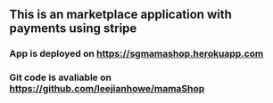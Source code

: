 ## This is an marketplace application with payments using stripe

### App is deployed on https://sgmamashop.herokuapp.com
### Git code is avaliable on https://github.com/leejianhowe/mamaShop
